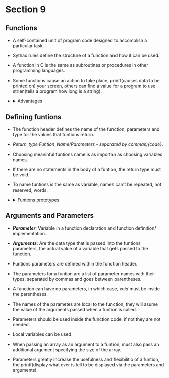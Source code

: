 # Section 9

## Functions

- A self-contained unit of program code designed to accomplish a particular task.

- Sythax rules define the structure of a function and how it can be used.

- A function in C is the same as subroutines or procedures in other programming 
  languages.

- Some functions cause an action to take place, printf(causes data to be printed 
  on) your screen, others can find a value for a program to use strlen(tells a 
  program how long is a string).

- <details>
  <summary>Advantages</summary>
    
    - Allows the divide and conquer strategy, tasks can be divided into several 
    independent substacks, reducing over all complexity.

    - Reduce duplication of code, time, writing, testing and debbuging.

    - A task that is repeated several times can be done with a function.

    - Helps with readability and organization.

    - Reduce the overall development time.

    - Funtions can be reused not only in that program, but in other too.
  </details>

## Defining funtions

- The function header defines the name of the function, parameters and type for
  the values that funtions return.

- *Return_type Funtion_Name(Parameters - separated by commas){code}*.

- Choosing meaninful funtions name is as importan as choosing variables names.

- If there are no statements in the body of a funtion, the return type must be 
  void.

- To name funtions is the same as variable, names can't be repeated, not reserved,
  words.

- <details>
  <summary>Funtions prototypes</summary>

    - Is a statement that defines a funtions, defines name, return value type, 
    and the type of each of its parameters(funtions header).

    - Enables the compiler to generate the appropriate instructions at each point
    where the function is called.

    - Allows any of the functions in the file to call any funtion regardless of 
    where the funtions is called.

    - Dosen't have to be the same paramentes as the funtion (it's better to be the
    same).
  </details> 

## Arguments and Parameters

- ***Parameter***: Variable in a function declaration and function definition/
  implementation.

- ***Arguments***: Are the data type that is passed into the funtions parameters,
  the actual value of a variable that gets passed to the function.

- Funtions parameters are defined within the function header.

- The parameters for a funtion are a list of parameter names with their types,
  separated by commas and goes between parentheses.

- A function can have no parameters, in which case, *void* must be inside the 
  parentheses.

- The names of the parametes are local to the function, they will asume the value
  of the arguments passed when a funtion is called.

- Parameters should be used inside the function code, if not they are not needed.

- Local variables can be used

- When passing an array as an argument to a funtion, must also pass an additional
  argument specifying the size of the array.

- Parameters greatly increase the usefulness and flexibilitio of a funtion, the 
  printf(display what ever is tell to be displayed via the parameters and 
  arguments)